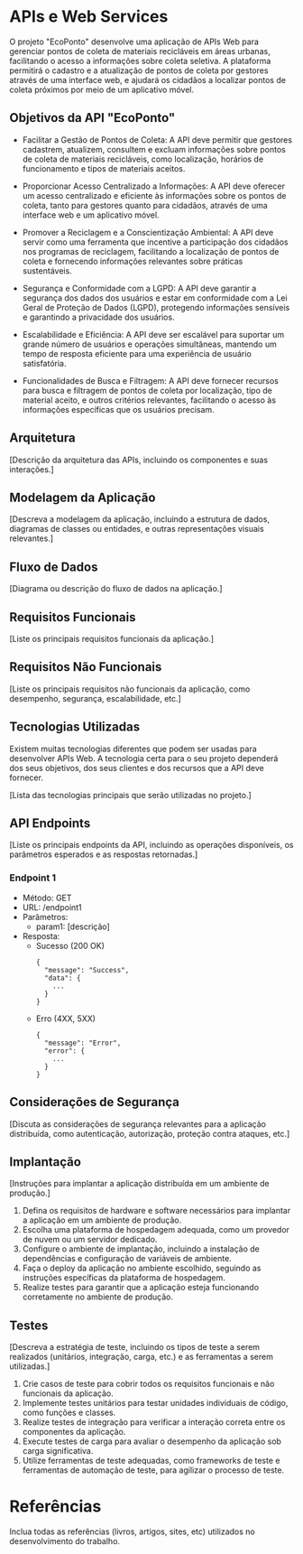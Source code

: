 # APIs e Web Services

O projeto "EcoPonto" desenvolve uma aplicação de APIs Web para gerenciar pontos de coleta de materiais recicláveis em áreas urbanas, facilitando o acesso a informações sobre coleta seletiva. A plataforma permitirá o cadastro e a atualização de pontos de coleta por gestores através de uma interface web, e ajudará os cidadãos a localizar pontos de coleta próximos por meio de um aplicativo móvel.

## Objetivos da API "EcoPonto"

- Facilitar a Gestão de Pontos de Coleta: A API deve permitir que gestores cadastrem, atualizem, consultem e excluam informações sobre pontos de coleta de materiais recicláveis, como localização, horários de funcionamento e tipos de materiais aceitos.
  
- Proporcionar Acesso Centralizado a Informações: A API deve oferecer um acesso centralizado e eficiente às informações sobre os pontos de coleta, tanto para gestores quanto para cidadãos, através de uma interface web e um aplicativo móvel.
  
- Promover a Reciclagem e a Conscientização Ambiental: A API deve servir como uma ferramenta que incentive a participação dos cidadãos nos programas de reciclagem, facilitando a localização de pontos de coleta e fornecendo informações relevantes sobre práticas sustentáveis.
  
- Segurança e Conformidade com a LGPD: A API deve garantir a segurança dos dados dos usuários e estar em conformidade com a Lei Geral de Proteção de Dados (LGPD), protegendo informações sensíveis e garantindo a privacidade dos usuários.
  
- Escalabilidade e Eficiência:  A API deve ser escalável para suportar um grande número de usuários e operações simultâneas, mantendo um tempo de resposta eficiente para uma experiência de usuário satisfatória.
  
- Funcionalidades de Busca e Filtragem: A API deve fornecer recursos para busca e filtragem de pontos de coleta por localização, tipo de material aceito, e outros critérios relevantes, facilitando o acesso às informações específicas que os usuários precisam.


## Arquitetura

[Descrição da arquitetura das APIs, incluindo os componentes e suas interações.]

## Modelagem da Aplicação
[Descreva a modelagem da aplicação, incluindo a estrutura de dados, diagramas de classes ou entidades, e outras representações visuais relevantes.]


## Fluxo de Dados

[Diagrama ou descrição do fluxo de dados na aplicação.]

## Requisitos Funcionais

[Liste os principais requisitos funcionais da aplicação.]

## Requisitos Não Funcionais

[Liste os principais requisitos não funcionais da aplicação, como desempenho, segurança, escalabilidade, etc.]

## Tecnologias Utilizadas

Existem muitas tecnologias diferentes que podem ser usadas para desenvolver APIs Web. A tecnologia certa para o seu projeto dependerá dos seus objetivos, dos seus clientes e dos recursos que a API deve fornecer.

[Lista das tecnologias principais que serão utilizadas no projeto.]

## API Endpoints

[Liste os principais endpoints da API, incluindo as operações disponíveis, os parâmetros esperados e as respostas retornadas.]

### Endpoint 1
- Método: GET
- URL: /endpoint1
- Parâmetros:
  - param1: [descrição]
- Resposta:
  - Sucesso (200 OK)
    ```
    {
      "message": "Success",
      "data": {
        ...
      }
    }
    ```
  - Erro (4XX, 5XX)
    ```
    {
      "message": "Error",
      "error": {
        ...
      }
    }
    ```


## Considerações de Segurança

[Discuta as considerações de segurança relevantes para a aplicação distribuída, como autenticação, autorização, proteção contra ataques, etc.]

## Implantação

[Instruções para implantar a aplicação distribuída em um ambiente de produção.]

1. Defina os requisitos de hardware e software necessários para implantar a aplicação em um ambiente de produção.
2. Escolha uma plataforma de hospedagem adequada, como um provedor de nuvem ou um servidor dedicado.
3. Configure o ambiente de implantação, incluindo a instalação de dependências e configuração de variáveis de ambiente.
4. Faça o deploy da aplicação no ambiente escolhido, seguindo as instruções específicas da plataforma de hospedagem.
5. Realize testes para garantir que a aplicação esteja funcionando corretamente no ambiente de produção.

## Testes

[Descreva a estratégia de teste, incluindo os tipos de teste a serem realizados (unitários, integração, carga, etc.) e as ferramentas a serem utilizadas.]

1. Crie casos de teste para cobrir todos os requisitos funcionais e não funcionais da aplicação.
2. Implemente testes unitários para testar unidades individuais de código, como funções e classes.
3. Realize testes de integração para verificar a interação correta entre os componentes da aplicação.
4. Execute testes de carga para avaliar o desempenho da aplicação sob carga significativa.
5. Utilize ferramentas de teste adequadas, como frameworks de teste e ferramentas de automação de teste, para agilizar o processo de teste.

# Referências

Inclua todas as referências (livros, artigos, sites, etc) utilizados no desenvolvimento do trabalho.
